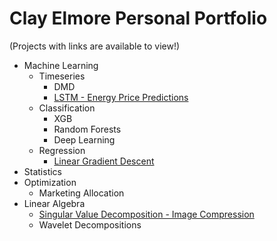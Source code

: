 # Clay Elmore Personal Portfolio

(Projects with links are available to view!)

* Machine Learning
  * Timeseries
    * DMD
    * [LSTM - Energy Price Predictions](https://github.com/celmore25/portfolio/blob/master/Notebooks/machine_learning/LSTM_Energy_Prices.ipynb)
  * Classification
    * XGB
    * Random Forests
    * Deep Learning
  * Regression
    * [Linear Gradient Descent](https://github.com/celmore25/portfolio/blob/master/Notebooks/machine_learning/linear_gradient_descent.ipynb)
* Statistics
* Optimization
  * Marketing Allocation
* Linear Algebra
  * [Singular Value Decomposition - Image Compression](https://github.com/celmore25/portfolio/blob/master/Notebooks/linear_algebra/SVD_Image_Compression.ipynb)
  * Wavelet Decompositions
